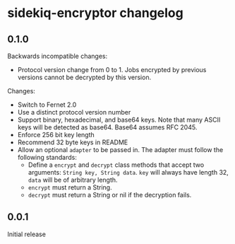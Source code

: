 # sidekiq-encryptor changelog

## 0.1.0

Backwards incompatible changes:

* Protocol version change from 0 to 1. Jobs encrypted by previous
  versions cannot be decrypted by this version.

Changes:

* Switch to Fernet 2.0
* Use a distinct protocol version number
* Support binary, hexadecimal, and base64 keys. Note that many ASCII
  keys will be detected as base64. Base64 assumes RFC 2045.
* Enforce 256 bit key length
* Recommend 32 byte keys in README
* Allow an optional `adapter` to be passed in. The adapter must follow
  the following standards:
  * Define a `encrypt` and `decrypt` class methods that accept two
    arguments: `String key, String data`. `key` will always have length
    32, `data` will be of arbitrary length.
  * `encrypt` must return a String.
  * `decrypt` must return a String or nil if the decryption fails.

## 0.0.1

Initial release
